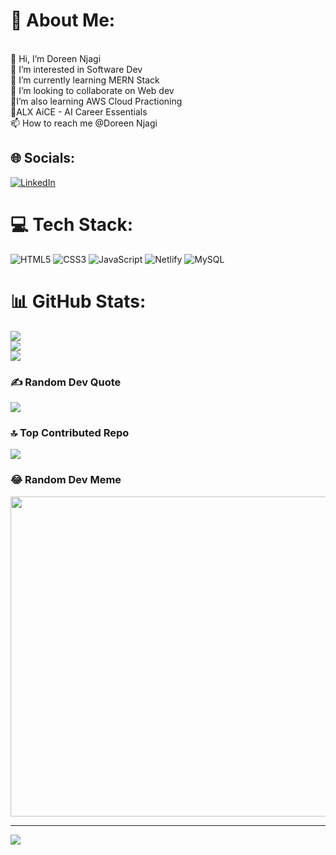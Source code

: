 
# 💫 About Me:
<br>👋 Hi, I’m Doreen Njagi<br>👀 I’m interested in Software Dev<br>🌱 I’m currently learning MERN Stack<br>💞️ I’m looking to collaborate on Web dev
 <br> 🌱I’m also learning AWS Cloud Practioning <br> 🌱ALX AiCE - AI Career Essentials <br>📫 How to reach me @Doreen Njagi


## 🌐 Socials:
[![LinkedIn](https://img.shields.io/badge/LinkedIn-%230077B5.svg?logo=linkedin&logoColor=white)](https://linkedin.com/in/doreen-njagi) 

# 💻 Tech Stack:
![HTML5](https://img.shields.io/badge/html5-%23E34F26.svg?style=for-the-badge&logo=html5&logoColor=white) ![CSS3](https://img.shields.io/badge/css3-%231572B6.svg?style=for-the-badge&logo=css3&logoColor=white) ![JavaScript](https://img.shields.io/badge/javascript-%23323330.svg?style=for-the-badge&logo=javascript&logoColor=%23F7DF1E) ![Netlify](https://img.shields.io/badge/netlify-%23000000.svg?style=for-the-badge&logo=netlify&logoColor=#00C7B7) ![MySQL](https://img.shields.io/badge/mysql-%2300f.svg?style=for-the-badge&logo=mysql&logoColor=white)
# 📊 GitHub Stats:
![](https://github-readme-stats.vercel.app/api?username=doreennjagi&theme=synthwave&hide_border=false&include_all_commits=false&count_private=false)<br/>
![](https://github-readme-streak-stats.herokuapp.com/?user=doreennjagi&theme=synthwave&hide_border=false)<br/>
![](https://github-readme-stats.vercel.app/api/top-langs/?username=doreennjagi&theme=synthwave&hide_border=false&include_all_commits=false&count_private=false&layout=compact)

### ✍️ Random Dev Quote
![](https://quotes-github-readme.vercel.app/api?type=horizontal&theme=radical)

### 🔝 Top Contributed Repo
![](https://github-contributor-stats.vercel.app/api?username=doreennjagi&limit=5&theme=dark&combine_all_yearly_contributions=true)

### 😂 Random Dev Meme
<img src="https://rm.up.railway.app/" width="512px"/>

---
[![](https://visitcount.itsvg.in/api?id=doreennjagi&icon=8&color=6)](https://visitcount.itsvg.in)

<!-- Proudly created with GPRM ( https://gprm.itsvg.in ) -->
